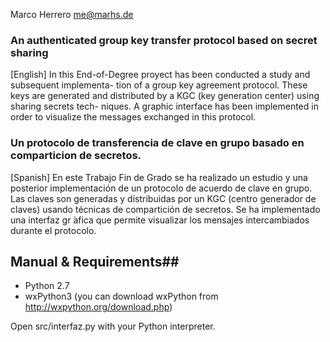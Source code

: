 Marco Herrero <me@marhs.de>

### An authenticated group key transfer protocol based on secret sharing ###

[English]
In this End-of-Degree proyect has been conducted a study and subsequent implementa- tion of a group key agreement protocol. These keys are generated and distributed by a KGC (key generation center) using sharing secrets tech- niques. A graphic interface has been implemented in order to visualize the messages exchanged in this protocol.


### Un protocolo de transferencia de clave en grupo basado en comparticion de secretos. ###

[Spanish]
En este Trabajo Fin de Grado se ha realizado un estudio y una posterior implementación de un protocolo de acuerdo de clave en grupo. Las claves son generadas y distribuidas por un KGC (centro generador de claves) usando técnicas de compartición de secretos. Se ha implementado una interfaz gr ́afica que permite visualizar los mensajes intercambiados durante el protocolo.

## Manual & Requirements##

 - Python 2.7
 - wxPython3 (you can download wxPython from http://wxpython.org/download.php)

Open src/interfaz.py with your Python interpreter. 
